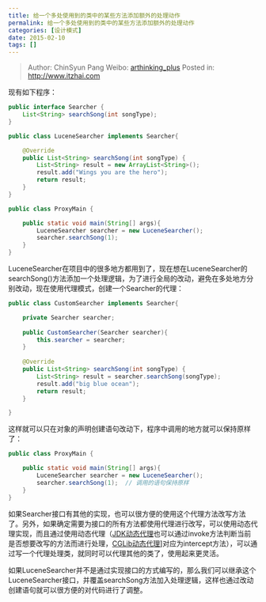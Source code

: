 ```yaml
---
title: 给一个多处使用到的类中的某些方法添加额外的处理动作
permalink: 给一个多处使用到的类中的某些方法添加额外的处理动作
categories: [设计模式]
date: 2015-02-10
tags: []
---
```


> Author: ChinSyun Pang
> Weibo: [arthinking_plus](http://weibo.com/arthinkingplus)
> Posted in: http://www.itzhai.com

现有如下程序：
```Java
public interface Searcher {
	List<String> searchSong(int songType);
}

public class LuceneSearcher implements Searcher{

	@Override
	public List<String> searchSong(int songType) {
		List<String> result = new ArrayList<String>();
		result.add("Wings you are the hero");
		return result;
	}
}

public class ProxyMain {

	public static void main(String[] args){
		LuceneSearcher searcher = new LuceneSearcher();
		searcher.searchSong(1);
	}
}
```

LuceneSearcher在项目中的很多地方都用到了，现在想在LuceneSearcher的searchSong()方法添加一个处理逻辑，为了进行全局的改动，避免在多处地方分别改动，现在使用代理模式，创建一个Searcher的代理：
```Java
public class CustomSearcher implements Searcher{

	private Searcher searcher;
	
	public CustomSearcher(Searcher searcher){
		this.searcher = searcher;
	}
	
	@Override
	public List<String> searchSong(int songType) {
		List<String> result = searcher.searchSong(songType);
		result.add("big blue ocean");
		return result;
	}

}
```
这样就可以只在对象的声明创建语句改动下，程序中调用的地方就可以保持原样了：
```Java
public class ProxyMain {

	public static void main(String[] args){
		LuceneSearcher searcher = new LuceneSearcher();
		searcher.searchSong(1);  // 调用的语句保持原样
	}
}
```
如果Searcher接口有其他的实现，也可以很方便的使用这个代理方法改写方法了。另外，如果确定需要为接口的所有方法都使用代理进行改写，可以使用动态代理实现，而且通过使用动态代理（[JDK动态代理](http://www.itzhai.com/java-notes-reflection-dynamic-proxies.html#动态代理： "JDK动态代理")也可以通过invoke方法判断当前是否想要改写的方法而进行处理，[CGLib动态代理](http://www.itzhai.com/java-dong-tai-dai-li-zhi-jdk-dong-tai-dai-li-he-cglib-dong-tai-dai-li-mian-xiang-qie-mian-bian-cheng-aop-yuan-li.html#CGLib动态代理 "CGLib动态代理")]对应为intercept方法），可以通过写一个代理处理类，就同时可以代理其他的类了，使用起来更灵活。

如果LuceneSearcher并不是通过实现接口的方式编写的，那么我们可以继承这个LuceneSearcher接口，并覆盖searchSong方法加入处理逻辑，这样也通过改动创建语句就可以很方便的对代码进行了调整。

